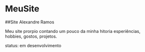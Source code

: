 # MeuSite
##Site Alexandre Ramos

<p>Meu site prorpio contando um pouco da minha hitoria esperiências, hobbies, gostos, projetos.<p>

status: em desenvolvimento
